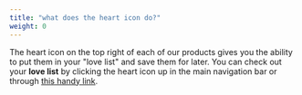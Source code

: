```yaml
---
title: "what does the heart icon do?"
weight: 0
---
```


The heart icon on the top right of each of our products gives you the ability to put them in your "love list" and save them for later. You can check out your **love list**  by clicking the heart icon up in the main navigation bar or through [this handy link](/account/loved).